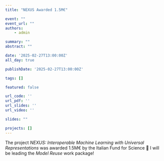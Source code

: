 ```yaml
---
title: "NEXUS Awarded 1.5M€"

event: ""
event_url: ""
authors:
    - admin

summary: ""
abstract: ""

date: '2025-02-27T13:00:00Z'
all_day: true

publishDate: '2025-02-27T13:00:00Z'

tags: []

featured: false

url_code: ''
url_pdf: ''
url_slides: ''
url_video: ''

slides: ""

projects: []
---
```

The project *NEXUS: Interoperable Machine Learning with Universal Representations* was awarded 1.5M€ by the Italian Fund for Science 🚀 I will be leading the *Model Reuse* work package!
